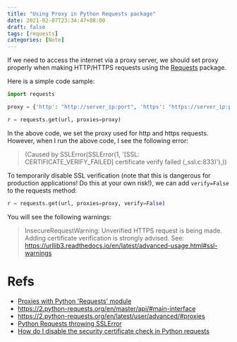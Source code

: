 ```yaml
---
title: "Using Proxy in Python Requests package"
date: 2021-02-07T23:34:47+08:00
draft: false
tags: [requests]
categories: [Note]
---
```


If we need to access the internet via a proxy server, we should set proxy
properly when making HTTP/HTTPS requests using the [Requests](https://requests.readthedocs.io/en/master/) package.

<!--more-->

Here is a simple code sample:

```python
import requests

proxy = {'http': "http://server_ip:port", 'https': "https://server_ip:port"}

r = requests.get(url, proxies=proxy)
```

In the above code, we set the proxy used for http and https requests. However,
when I run the above code, I see the following error:

> (Caused by SSLError(SSLError(1, '[SSL: CERTIFICATE_VERIFY_FAILED] certificate verify failed (_ssl.c:833)'),))

To temporarily disable SSL verification (note that this is dangerous for
production applications! Do this at your own risk!), we can add `verify=False` to the requests method:

```python
r = requests.get(url, proxies=proxy, verify=False)
```

You will see the following warnings:

>  InsecureRequestWarning: Unverified HTTPS request is being made. Adding
>  certificate verification is strongly advised. See: https://urllib3.readthedocs.io/en/latest/advanced-usage.html#ssl-warnings

# Refs

+ [Proxies with Python 'Requests' module](https://stackoverflow.com/q/8287628/6064933)
+ https://2.python-requests.org/en/master/api/#main-interface
+ https://2.python-requests.org/en/latest/user/advanced/#proxies
+ [Python Requests throwing SSLError](https://stackoverflow.com/q/10667960/6064933)
+ [How do I disable the security certificate check in Python requests](https://stackoverflow.com/q/15445981/6064933)
